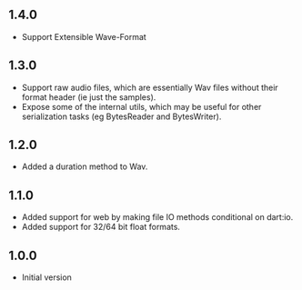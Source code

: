 ## 1.4.0

- Support Extensible Wave-Format

## 1.3.0

- Support raw audio files, which are essentially Wav files without their format
  header (ie just the samples).
- Expose some of the internal utils, which may be useful for other serialization
  tasks (eg BytesReader and BytesWriter).

## 1.2.0

- Added a duration method to Wav.

## 1.1.0

- Added support for web by making file IO methods conditional on dart:io.
- Added support for 32/64 bit float formats.

## 1.0.0

- Initial version
